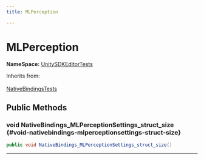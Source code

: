 ```yaml
---
title: MLPerception

---
```


# MLPerception



**NameSpace:** 
[UnitySDKEditorTests](/versioned_docs/version-31-Aug-2023/unity-api/api/UnitySDKEditorTests/UnitySDKEditorTests.md) 





Inherits from: <br></br>[NativeBindingsTests](/versioned_docs/version-31-Aug-2023/unity-api/api/UnitySDKEditorTests/UnitySDKEditorTests.NativeBindingsTests.md)




## Public Methods

### void NativeBindings_MLPerceptionSettings_struct_size {#void-nativebindings-mlperceptionsettings-struct-size}

```csharp
public void NativeBindings_MLPerceptionSettings_struct_size()
```






-----------


